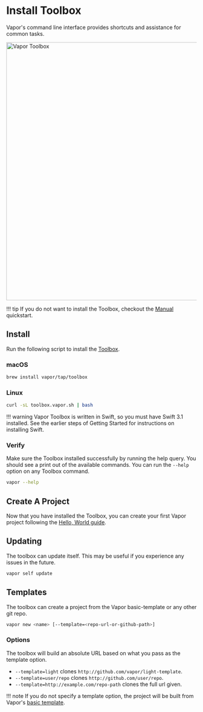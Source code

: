 # Install Toolbox

Vapor's command line interface provides shortcuts and assistance for common tasks.

<img width="682" alt="Vapor Toolbox" src="https://cloud.githubusercontent.com/assets/1342803/23553208/26af9a0e-0020-11e7-8ed5-1ce09407ae8e.png">

!!! tip
    If you do not want to install the Toolbox, checkout the [Manual](manual.md) quickstart.

## Install

Run the following script to install the [Toolbox](https://github.com/vapor/toolbox).

### macOS

```sh
brew install vapor/tap/toolbox
```

### Linux

```sh
curl -sL toolbox.vapor.sh | bash
```

!!! warning
    Vapor Toolbox is written in Swift, so you must have Swift 3.1 installed. See the earlier steps of Getting Started for instructions on installing Swift.

### Verify

Make sure the Toolbox installed successfully by running the help query. You should see a print out of the available commands. You can run the `--help` option on any Toolbox command.

```sh
vapor --help
```
## Create A Project

Now that you have installed the Toolbox, you can create your first Vapor project following the [Hello, World guide](hello-world.md).

## Updating

The toolbox can update itself. This may be useful if you experience any issues in the future.

```sh
vapor self update
```

## Templates

The toolbox can create a project from the Vapor basic-template or any other git repo.

```sh
vapor new <name> [--template=<repo-url-or-github-path>]
```

### Options

The toolbox will build an absolute URL based on what you pass as the template option. 

- `--template=light` clones `http://github.com/vapor/light-template`.
- `--template=user/repo` clones `http://github.com/user/repo`.
- `--template=http://example.com/repo-path` clones the full url given.

!!! note
    If you do not specify a template option, the project will be built from Vapor's [basic template](https://github.com/vapor/basic-template).


